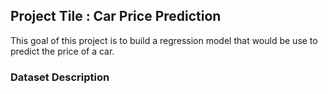 ## Project Tile : Car Price Prediction 
This goal of this project is to build a regression model that would be use to predict the price of a car. 

### Dataset Description